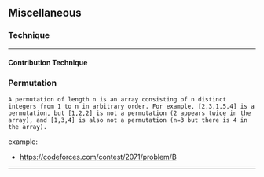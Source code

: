 ## Miscellaneous

### Technique

---

#### Contribution Technique

### Permutation

```
A permutation of length n is an array consisting of n distinct integers from 1 to n in arbitrary order. For example, [2,3,1,5,4] is a permutation, but [1,2,2] is not a permutation (2 appears twice in the array), and [1,3,4] is also not a permutation (n=3 but there is 4 in the array).
```

example:

- https://codeforces.com/contest/2071/problem/B

---
